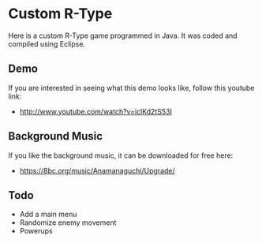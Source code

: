 Custom R-Type
==================

Here is a custom R-Type game programmed in Java. It was coded and compiled using Eclipse.

Demo
------

If you are interested in seeing what this demo looks like, follow this youtube link:

* http://www.youtube.com/watch?v=iclKd2tS53I

Background Music
------------------

If you like the background music, it can be downloaded for free here:

* https://8bc.org/music/Anamanaguchi/Upgrade/

Todo
--------

* Add a main menu
* Randomize enemy movement
* Powerups
